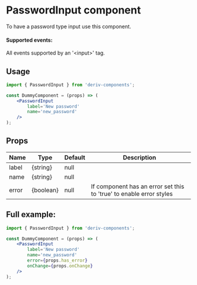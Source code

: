 # PasswordInput component
To have a password type input use this component.

#### Supported events:
All events supported by an '\<input>' tag.

## Usage
 
```jsx
import { PasswordInput } from 'deriv-components';

const DummyComponent = (props) => (
    <PasswordInput
        label='New password'
        name='new_password'
    />
);
```

## Props

| Name                     | Type                   | Default            | Description                                                                                                              |
|--------------------------|------------------------|--------------------|--------------------------------------------------------------------------------------------------------------------------|
| label                    | {string}               | null               |                                                                                                                          |
| name                     | {string}               | null               |                                                                                                                          |
| error                    | {boolean}              | null               | If component has an error set this to 'true' to enable error styles                                                      |


## Full example:

```jsx
import { PasswordInput } from 'deriv-components';

const DummyComponent = (props) => (
    <PasswordInput
        label='New password'
        name='new_password'
        error={props.has_error}
        onChange={props.onChange}
    />
);
```
